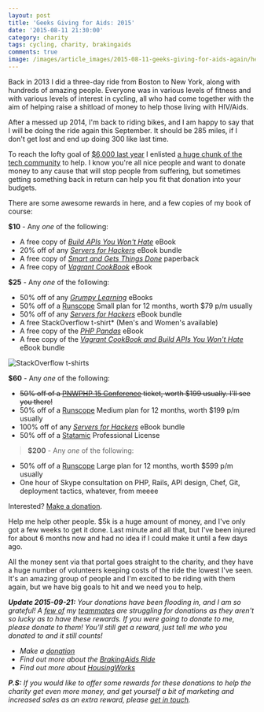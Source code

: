 ```yaml
---
layout: post
title: 'Geeks Giving for Aids: 2015'
date: '2015-08-11 21:30:00'
category: charity
tags: cycling, charity, brakingaids
comments: true
image: /images/article_images/2015-08-11-geeks-giving-for-aids-again/header.jpg
---
```


Back in 2013 I did a three-day ride from Boston to New York, along with hundreds of amazing people. Everyone was in various levels of fitness and with various levels of interest in cycling, all who had come together with the aim of helping raise a shitload of money to help those living with HIV/Aids.

After a messed up 2014, I'm back to riding bikes, and I am happy to say that I will be doing the ride again this September. It should be 285 miles, if I don't get lost and end up doing 300 like last time.

To reach the lofty goal of [$6,000 last year](http://fundraising.housingworks.org/index.cfm?fuseaction=donordrive.participant&participantID=1212) I enlisted [a huge chunk of the tech community](/blog/2013/07/geeks-giving-for-aids/) to help. I know you're all nice people and want to donate money to any cause that will stop people from suffering, but sometimes getting something back in return can help you fit that donation into your budgets.

There are some awesome rewards in here, and a few copies of my book of course:

**$10** - Any _one_ of the following:

* A free copy of [_Build APIs You Won't Hate_](http://apisyouwonthate.com/) eBook
* 20% off of any [_Servers for Hackers_](https://gumroad.com/serversforhackers) eBook bundle
* A free copy of [_Smart and Gets Things Done_](http://www.amazon.com/Smart-Gets-Things-Done-Technical/dp/1590598385?ie=UTF8&s=books&qid=1181076229&sr=8-1) paperback
* A free copy of [_Vagrant CookBook_](https://leanpub.com/vagrantcookbook) eBook

**$25** - Any _one_ of the following:

* 50% off of any _[Grumpy Learning](http://grumpy-learning.com/)_ eBooks
* 50% off of a [Runscope](http://runscope.com/) Small plan for 12 months, worth $79 p/m usually
* 50% off of any [_Servers for Hackers_](https://gumroad.com/serversforhackers) eBook bundle
* A free StackOverflow t-shirt* (Men's and Women's available)
* A free copy of the [_PHP Pandas_](https://leanpub.com/php-pandas) eBook
* A free copy of the [_Vagrant CookBook and Build APIs You Won't Hate_](https://leanpub.com/b/vagrantapis) eBook bundle

![StackOverflow t-shirts](/images/article_images/2015-08-11-geeks-giving-for-aids-again/stackoverflow-tshirts.png)

**$60** - Any _one_ of the following:

* <s>50% off of a <a href="http://pnwphp.com/">PNWPHP 15 Conference</a> ticket, worth $199 usually. I'll see you there!</s>
* 50% off of a [Runscope](http://runscope.com/) Medium plan for 12 months, worth $199 p/m usually
* 100% off of any [_Servers for Hackers_](https://gumroad.com/serversforhackers) eBook bundle
* 50% off of a [Statamic](http://statamic.com/) Professional License

> **$200** - Any _one_ of the following:

* 50% off of a [Runscope](http://runscope.com/) Large plan for 12 months, worth $599 p/m usually
* One hour of Skype consultation on PHP, Rails, API design, Chef, Git, deployment tactics, whatever, from meeee

Interested? [Make a donation](http://fundraising.housingworks.org/index.cfm?fuseaction=donordrive.participant&participantID=2035).

Help me help other people. $5k is a huge amount of money, and I've only got a few weeks to get it done. Last minute and all that, but I've been injured for about 6 months now and had no idea if I could make it until a few days ago.

All the money sent via that portal goes straight to the charity, and they have a huge number of volunteers keeping costs of the ride the lowest I've seen. It's an amazing group of people and I'm excited to be riding with them again, but we have big goals to hit and we need you to help.

_**Update 2015-09-21:** Your donations have been flooding in, and I am so grateful! A [few of](http://fundraising.housingworks.org/index.cfm?fuseaction=donorDrive.participant&participantID=2130) my [teammates](http://fundraising.housingworks.org/index.cfm?fuseaction=donorDrive.participant&participantID=1972) are struggling for donations as they aren't so lucky as to have these rewards. If you were going to donate to me, please donate to them! You'll still get a reward, just tell me who you donated to and it still counts!_

* _Make a [donation](http://fundraising.housingworks.org/participant/philstu-15)_
* _Find out more about the [BrakingAids Ride](http://brakingaidsride.org/)_
* _Find out more about [HousingWorks](http://www.housingworks.org/)_

_**P.S:** If you would like to offer some rewards for these donations to help the charity get even more money, and get yourself a bit of marketing and increased sales as an extra reward, please [get in touch](mailto:me@phil.tech)._
